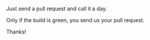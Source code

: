 Just send a pull request and call it a day.





Only if the build is green, you send us your pull request.

Thanks!
